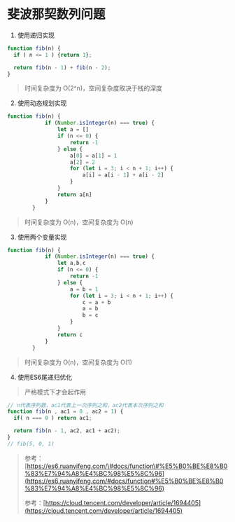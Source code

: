 # 斐波那契数列问题

1. 使用递归实现

```javascript
function fib(n) {
  if ( n <= 1 ) {return 1};

  return fib(n - 1) + fib(n - 2);
}
```

> 时间复杂度为 O\(2^n\)，空间复杂度取决于栈的深度

2. 使用动态规划实现

```javascript
function fib(n) {
			if (Number.isInteger(n) === true) {
				let a = []
				if (n <= 0) {
					return -1
				} else {
					a[0] = a[1] = 1
					a[2] = 2
					for (let i = 3; i < n + 1; i++) {
						a[i] = a[i - 1] + a[i - 2]
					}
				}
				return a[n]
			}
		}
```

> 时间复杂度为 O\(n\)，空间复杂度为 O\(n\)

3. 使用两个变量实现

```javascript
function fib(n) {
			if (Number.isInteger(n) === true) {
				let a,b,c
				if (n <= 0) {
					return -1
				} else {
					a = b = 1
					for (let i = 3; i < n + 1; i++) {
						c = a + b
						a = b
						b = c
					}
				}
				return c
			}
		}
```

> 时间复杂度为 O\(n\)，空间复杂度为 O\(1\)

4. 使用ES6尾递归优化

> 严格模式下才会起作用

```javascript
// n代表序列数，ac1代表上一次序列之和，ac2代表本次序列之和
function fib(n , ac1 = 0 , ac2 = 1) {
  if( n === 0 ) return ac1;

  return fib(n - 1, ac2, ac1 + ac2);
}
// fib(5, 0, 1)
```

> 参考：[https://es6.ruanyifeng.com/\#docs/function\#%E5%B0%BE%E8%B0%83%E7%94%A8%E4%BC%98%E5%8C%96](https://es6.ruanyifeng.com/#docs/function#%E5%B0%BE%E8%B0%83%E7%94%A8%E4%BC%98%E5%8C%96)
>
> 参考：[https://cloud.tencent.com/developer/article/1694405](https://cloud.tencent.com/developer/article/1694405)



